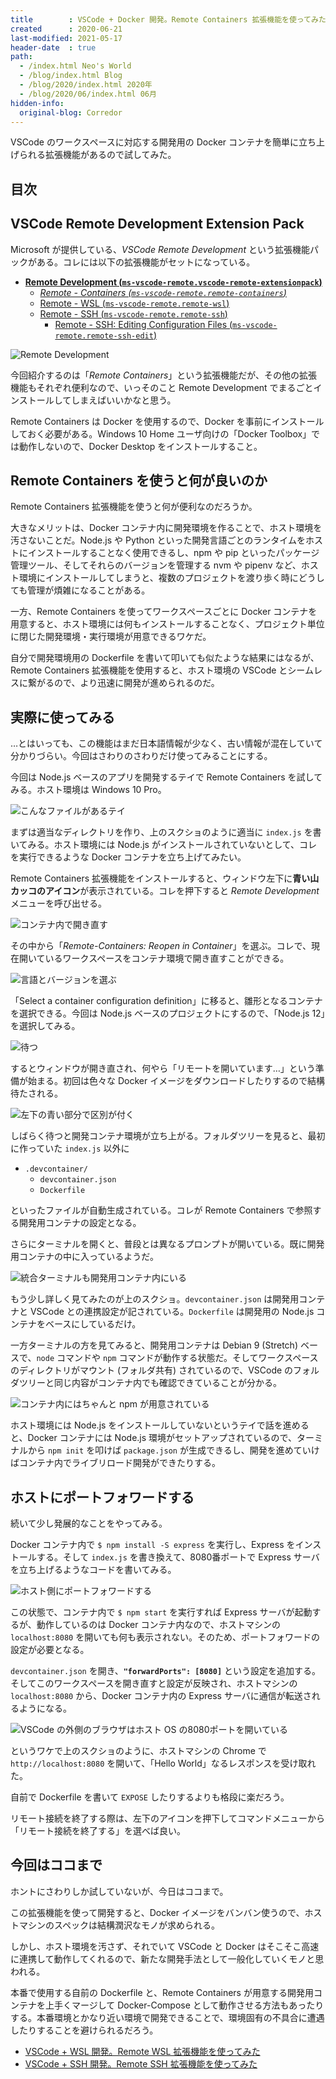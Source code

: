 ```yaml
---
title        : VSCode + Docker 開発。Remote Containers 拡張機能を使ってみた
created      : 2020-06-21
last-modified: 2021-05-17
header-date  : true
path:
  - /index.html Neo's World
  - /blog/index.html Blog
  - /blog/2020/index.html 2020年
  - /blog/2020/06/index.html 06月
hidden-info:
  original-blog: Corredor
---
```


VSCode のワークスペースに対応する開発用の Docker コンテナを簡単に立ち上げられる拡張機能があるので試してみた。

## 目次

## VSCode Remote Development Extension Pack

Microsoft が提供している、*VSCode Remote Development* という拡張機能パックがある。コレには以下の拡張機能がセットになっている。

- **[Remote Development (`ms-vscode-remote.vscode-remote-extensionpack`)](https://marketplace.visualstudio.com/items?itemName=ms-vscode-remote.vscode-remote-extensionpack)**
  - *[Remote - Containers (`ms-vscode-remote.remote-containers`)](https://marketplace.visualstudio.com/items?itemName=ms-vscode-remote.remote-containers)*
  - [Remote - WSL (`ms-vscode-remote.remote-wsl`)](https://marketplace.visualstudio.com/items?itemName=ms-vscode-remote.remote-wsl)
  - [Remote - SSH (`ms-vscode-remote.remote-ssh`)](https://marketplace.visualstudio.com/items?itemName=ms-vscode-remote.remote-ssh)
      - [Remote - SSH: Editing Configuration Files (`ms-vscode-remote.remote-ssh-edit`)](https://marketplace.visualstudio.com/items?itemName=ms-vscode-remote.remote-ssh-edit)

![Remote Development](21-01-01.png)

今回紹介するのは「*Remote Containers*」という拡張機能だが、その他の拡張機能もそれぞれ便利なので、いっそのこと Remote Development でまるごとインストールしてしまえばいいかなと思う。

Remote Containers は Docker を使用するので、Docker を事前にインストールしておく必要がある。Windows 10 Home ユーザ向けの「Docker Toolbox」では動作しないので、Docker Desktop をインストールすること。

## Remote Containers を使うと何が良いのか

Remote Containers 拡張機能を使うと何が便利なのだろうか。

大きなメリットは、Docker コンテナ内に開発環境を作ることで、ホスト環境を汚さないことだ。Node.js や Python といった開発言語ごとのランタイムをホストにインストールすることなく使用できるし、npm や pip といったパッケージ管理ツール、そしてそれらのバージョンを管理する nvm や pipenv など、ホスト環境にインストールしてしまうと、複数のプロジェクトを渡り歩く時にどうしても管理が煩雑になることがある。

一方、Remote Containers を使ってワークスペースごとに Docker コンテナを用意すると、ホスト環境には何もインストールすることなく、プロジェクト単位に閉じた開発環境・実行環境が用意できるワケだ。

自分で開発環境用の Dockerfile を書いて叩いても似たような結果にはなるが、Remote Containers 拡張機能を使用すると、ホスト環境の VSCode とシームレスに繋がるので、より迅速に開発が進められるのだ。

## 実際に使ってみる

…とはいっても、この機能はまだ日本語情報が少なく、古い情報が混在していて分かりづらい。今回はさわりのさわりだけ使ってみることにする。

今回は Node.js ベースのアプリを開発するテイで Remote Containers を試してみる。ホスト環境は Windows 10 Pro。

![こんなファイルがあるテイ](21-01-02.png)

まずは適当なディレクトリを作り、上のスクショのように適当に `index.js` を書いてみる。ホスト環境には Node.js がインストールされていないとして、コレを実行できるような Docker コンテナを立ち上げてみたい。

Remote Containers 拡張機能をインストールすると、ウィンドウ左下に**青い山カッコのアイコン**が表示されている。コレを押下すると *Remote Development* メニューを呼び出せる。

![コンテナ内で開き直す](21-01-03.png)

その中から「*Remote-Containers: Reopen in Container*」を選ぶ。コレで、現在開いているワークスペースをコンテナ環境で開き直すことができる。

![言語とバージョンを選ぶ](21-01-04.png)

「Select a container configuration definition」に移ると、雛形となるコンテナを選択できる。今回は Node.js ベースのプロジェクトにするので、「Node.js 12」を選択してみる。

![待つ](21-01-05.png)

するとウィンドウが開き直され、何やら「リモートを開いています…」という準備が始まる。初回は色々な Docker イメージをダウンロードしたりするので結構待たされる。

![左下の青い部分で区別が付く](21-01-06.png)

しばらく待つと開発コンテナ環境が立ち上がる。フォルダツリーを見ると、最初に作っていた `index.js` 以外に

- `.devcontainer/`
  - `devcontainer.json`
  - `Dockerfile`

といったファイルが自動生成されている。コレが Remote Containers で参照する開発用コンテナの設定となる。

さらにターミナルを開くと、普段とは異なるプロンプトが開いている。既に開発用コンテナの中に入っているようだ。

![統合ターミナルも開発用コンテナ内にいる](21-01-07.png)

もう少し詳しく見てみたのが上のスクショ。`devcontainer.json` は開発用コンテナと VSCode との連携設定が記されている。`Dockerfile` は開発用の Node.js コンテナをベースにしているだけ。

一方ターミナルの方を見てみると、開発用コンテナは Debian 9 (Stretch) ベースで、`node` コマンドや `npm` コマンドが動作する状態だ。そしてワークスペースのディレクトリがマウント (フォルダ共有) されているので、VSCode のフォルダツリーと同じ内容がコンテナ内でも確認できていることが分かる。

![コンテナ内にはちゃんと npm が用意されている](21-01-08.png)

ホスト環境には Node.js をインストールしていないというテイで話を進めると、Docker コンテナには Node.js 環境がセットアップされているので、ターミナルから `npm init` を叩けば `package.json` が生成できるし、開発を進めていけばコンテナ内でライブリロード開発ができたりする。

## ホストにポートフォワードする

続いて少し発展的なことをやってみる。

Docker コンテナ内で `$ npm install -S express` を実行し、Express をインストールする。そして `index.js` を書き換えて、8080番ポートで Express サーバを立ち上げるようなコードを書いてみる。

![ホスト側にポートフォワードする](21-01-09.png)

この状態で、コンテナ内で `$ npm start` を実行すれば Express サーバが起動するが、動作しているのは Docker コンテナ内なので、ホストマシンの `localhost:8080` を開いても何も表示されない。そのため、ポートフォワードの設定が必要となる。

`devcontainer.json` を開き、**`"forwardPorts": [8080]`** という設定を追加する。そしてこのワークスペースを開き直すと設定が反映され、ホストマシンの `localhost:8080` から、Docker コンテナ内の Express サーバに通信が転送されるようになる。

![VSCode の外側のブラウザはホスト OS の8080ポートを開いている](21-01-10.png)

というワケで上のスクショのように、ホストマシンの Chrome で `http://localhost:8080` を開いて、「Hello World」なるレスポンスを受け取れた。

自前で Dockerfile を書いて `EXPOSE` したりするよりも格段に楽だろう。

リモート接続を終了する際は、左下のアイコンを押下してコマンドメニューから「リモート接続を終了する」を選べば良い。

## 今回はココまで

ホントにさわりしか試していないが、今日はココまで。

この拡張機能を使って開発すると、Docker イメージをバンバン使うので、ホストマシンのスペックは結構潤沢なモノが求められる。

しかし、ホスト環境を汚さず、それでいて VSCode と Docker はそこそこ高速に連携して動作してくれるので、新たな開発手法として一般化していくモノと思われる。

本番で使用する自前の Dockerfile と、Remote Containers が用意する開発用コンテナを上手くマージして Docker-Compose として動作させる方法もあったりする。本番環境とかなり近い環境で開発できることで、環境固有の不具合に遭遇したりすることを避けられるだろう。

- [VSCode + WSL 開発。Remote WSL 拡張機能を使ってみた](./22-01.html)
- [VSCode + SSH 開発。Remote SSH 拡張機能を使ってみた](./23-02.html)
